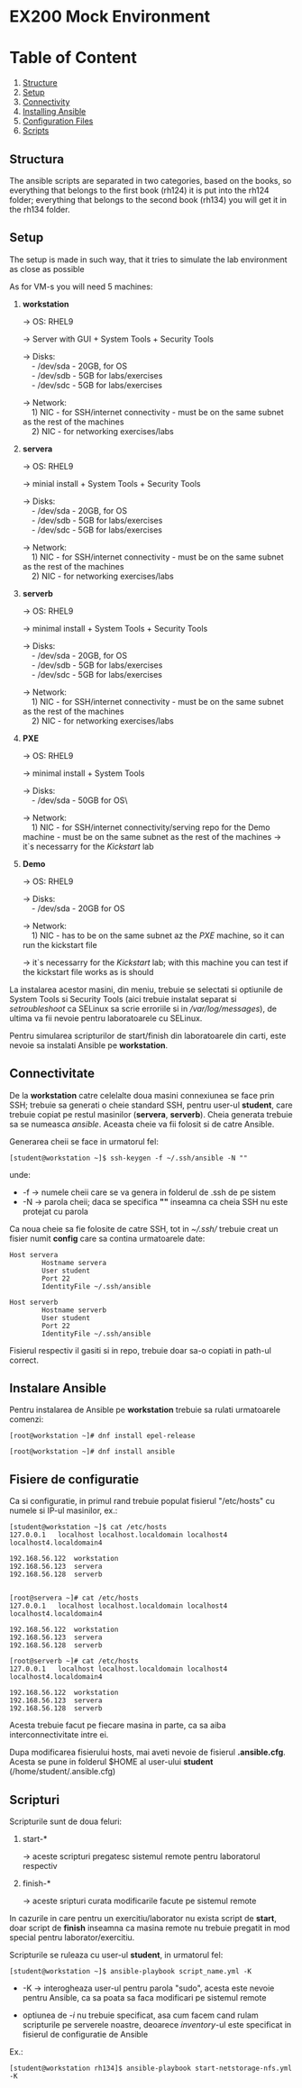 # EX200 Mock Environment

# Table of Content
1. [Structure](#structure)
2. [Setup](#setup)
3. [Connectivity](#connectivity)
4. [Installing Ansible](#ansible_install)
5. [Configuration Files](#config)
6. [Scripts](#scripts)

## Structura <a name="structure"></a>

The ansible scripts are separated in two categories, based on the books, so everything that belongs to the first book (rh124) it is put into the rh124 folder; everything that belongs to the second book (rh134) you will get it in the rh134 folder.

## Setup <a name="setup"></a>

The setup is made in such way, that it tries to simulate the lab environment as close as possible

As for VM-s you will need 5 machines:
    
1. **workstation**

    -> OS: RHEL9

    -> Server with GUI + System Tools + Security Tools
    
    -> Disks:\
        &nbsp;&nbsp;&nbsp;&nbsp;- /dev/sda - 20GB, for OS\
        &nbsp;&nbsp;&nbsp;&nbsp;- /dev/sdb - 5GB for labs/exercises\
        &nbsp;&nbsp;&nbsp;&nbsp;- /dev/sdc - 5GB for labs/exercises

    -> Network:\
       &nbsp;&nbsp;&nbsp;&nbsp;1) NIC - for SSH/internet connectivity - must be on the same subnet as the rest of the machines\
       &nbsp;&nbsp;&nbsp;&nbsp;2) NIC - for networking exercises/labs

3. **servera**

    -> OS: RHEL9

    -> minial install + System Tools + Security Tools
    
    -> Disks:\
        &nbsp;&nbsp;&nbsp;&nbsp;- /dev/sda - 20GB, for OS\
        &nbsp;&nbsp;&nbsp;&nbsp;- /dev/sdb - 5GB for labs/exercises\
        &nbsp;&nbsp;&nbsp;&nbsp;- /dev/sdc - 5GB for labs/exercises

    -> Network:\
       &nbsp;&nbsp;&nbsp;&nbsp;1) NIC - for SSH/internet connectivity - must be on the same subnet as the rest of the machines\
       &nbsp;&nbsp;&nbsp;&nbsp;2) NIC - for networking exercises/labs

4. **serverb**

    -> OS: RHEL9

    -> minimal install + System Tools + Security Tools

    -> Disks:\
        &nbsp;&nbsp;&nbsp;&nbsp;- /dev/sda - 20GB, for OS\
        &nbsp;&nbsp;&nbsp;&nbsp;- /dev/sdb - 5GB for labs/exercises\
        &nbsp;&nbsp;&nbsp;&nbsp;- /dev/sdc - 5GB for labs/exercises

    -> Network:\
       &nbsp;&nbsp;&nbsp;&nbsp;1) NIC - for SSH/internet connectivity - must be on the same subnet as the rest of the machines\
       &nbsp;&nbsp;&nbsp;&nbsp;2) NIC - for networking exercises/labs

5. **PXE**

    -> OS: RHEL9

    -> minimal install + System Tools

    -> Disks:\
        &nbsp;&nbsp;&nbsp;&nbsp;- /dev/sda - 50GB for OS\
    
    -> Network:\
       &nbsp;&nbsp;&nbsp;&nbsp;1) NIC - for SSH/internet connectivity/serving repo for the Demo machine - must be on the same subnet as the rest of the machines
    -> it`s necessarry for the *Kickstart* lab

7. **Demo**

    -> OS: RHEL9

    -> Disks:\
        &nbsp;&nbsp;&nbsp;&nbsp;- /dev/sda - 20GB for OS

    -> Network:\
       &nbsp;&nbsp;&nbsp;&nbsp;1) NIC - has to be on the same subnet az the *PXE* machine, so it can run the kickstart file
   
    -> it`s necessarry for the *Kickstart* lab; with this machine you can test if the kickstart file works as is should


La instalarea acestor masini, din meniu, trebuie se selectati si optiunile de System Tools si Security Tools (aici trebuie instalat separat si *setroubleshoot* ca SELinux sa scrie erroriile si in */var/log/messages*), de ultima va fii nevoie pentru laboratoarele cu SELinux.

Pentru simularea scripturilor de start/finish din laboratoarele din carti, este nevoie sa instalati Ansible pe **workstation**.

## Connectivitate <a name="connectivity"></a>

De la **workstation** catre celelalte doua masini connexiunea se face prin SSH; trebuie sa generati o cheie standard SSH, pentru user-ul **student**, care trebuie copiat pe restul masinilor (**servera**, **serverb**). Cheia generata trebuie sa se numeasca *ansible*.
Aceasta cheie va fii folosit si de catre Ansible.

Generarea cheii se face in urmatorul fel:

    [student@workstation ~]$ ssh-keygen -f ~/.ssh/ansible -N ""
 
 unde:

 - -f -> numele cheii care se va genera in folderul de .ssh de pe sistem
 - -N -> parola cheii; daca se specifica **""** inseamna ca cheia SSH nu este protejat cu parola

 Ca noua cheie sa fie folosite de catre SSH, tot in *~/.ssh/* trebuie creat un fisier numit **config** care sa contina urmatoarele date:

    Host servera
            Hostname servera
            User student
            Port 22
            IdentityFile ~/.ssh/ansible

    Host serverb
            Hostname serverb
            User student
            Port 22
            IdentityFile ~/.ssh/ansible

Fisierul respectiv il gasiti si in repo, trebuie doar sa-o copiati in path-ul correct.

## Instalare Ansible <a name="ansible_install"></a>

Pentru instalarea de Ansible pe **workstation** trebuie sa rulati urmatoarele comenzi:

    [root@workstation ~]# dnf install epel-release

    [root@workstation ~]# dnf install ansible

## Fisiere de configuratie <a name="config"></a>
Ca si configuratie, in primul rand trebuie populat fisierul "/etc/hosts" cu numele si IP-ul masinilor, ex.:

    [student@workstation ~]$ cat /etc/hosts
    127.0.0.1   localhost localhost.localdomain localhost4 localhost4.localdomain4
    
    192.168.56.122  workstation
    192.168.56.123  servera
    192.168.56.128  serverb


    [root@servera ~]# cat /etc/hosts
    127.0.0.1   localhost localhost.localdomain localhost4 localhost4.localdomain4
    
    192.168.56.122  workstation
    192.168.56.123  servera
    192.168.56.128  serverb

    [root@serverb ~]# cat /etc/hosts
    127.0.0.1   localhost localhost.localdomain localhost4 localhost4.localdomain4

    192.168.56.122  workstation
    192.168.56.123  servera
    192.168.56.128  serverb

Acesta trebuie facut pe fiecare masina in parte, ca sa aiba interconnectivitate intre ei.

Dupa modificarea fisierului hosts, mai aveti nevoie de fisierul **.ansible.cfg**. Acesta se pune in folderul $HOME al user-ului **student** (/home/student/.ansible.cfg)

## Scripturi <a name="scripts"></a>
    
Scripturile sunt de doua feluri:

1. start-*

    -> aceste scripturi pregatesc sistemul remote pentru laboratorul respectiv

2. finish-*

    -> aceste sripturi curata modificarile facute pe sistemul remote

In cazurile in care pentru un exercitiu/laborator nu exista script de **start**, doar script de **finish** inseamna ca masina remote nu trebuie pregatit in mod special pentru laborator/exercitiu.

Scripturile se ruleaza cu user-ul **student**, in urmatorul fel:
    
    [student@workstation ~]$ ansible-playbook script_name.yml -K

- -K -> interogheaza user-ul pentru parola "sudo", acesta este nevoie pentru Ansible, ca sa poata sa faca modificari pe sistemul remote

- optiunea de *-i* nu trebuie specificat, asa cum facem cand rulam scripturile pe serverele noastre, deoarece *inventory*-ul este specificat in fisierul de configuratie de Ansible 

Ex.:

    [student@workstation rh134]$ ansible-playbook start-netstorage-nfs.yml  -K
